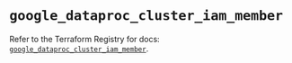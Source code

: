 # `google_dataproc_cluster_iam_member`

Refer to the Terraform Registry for docs: [`google_dataproc_cluster_iam_member`](https://registry.terraform.io/providers/hashicorp/google-beta/6.16.0/docs/resources/google_dataproc_cluster_iam_member).

